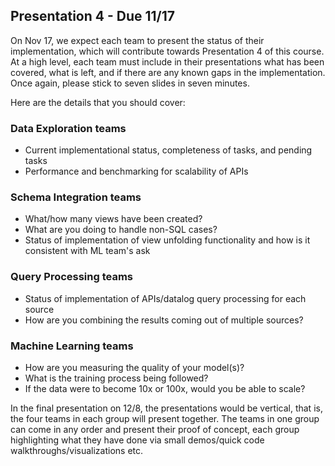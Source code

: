 ## Presentation 4 - Due 11/17

On Nov 17, we expect each team to present the status of their implementation, which will contribute towards Presentation 4 of this course.
At a high level, each team must include in their presentations what has been covered, what is left, and if there are any known gaps in the implementation. 
Once again, please stick to seven slides in seven minutes. 

Here are the details that you should cover:
### Data Exploration teams
* Current implementational status, completeness of tasks, and pending tasks 
* Performance and benchmarking for scalability of APIs

### Schema Integration teams
* What/how many views have been created? 
* What are you doing to handle non-SQL cases?
* Status of implementation of view unfolding functionality and how is it consistent with ML team's ask

### Query Processing teams
* Status of implementation of APIs/datalog query processing for each source
* How are you combining the results coming out of multiple sources?

### Machine Learning teams
* How are you measuring the quality of your model(s)?
* What is the training process being followed?
* If the data were to become 10x or 100x, would you be able to scale? 

In the final presentation on 12/8, the presentations would be vertical, that is, the four teams in each group will present together.
The teams in one group can come in any order and present their proof of concept, each group highlighting what they have done via small demos/quick code walkthroughs/visualizations etc. 

